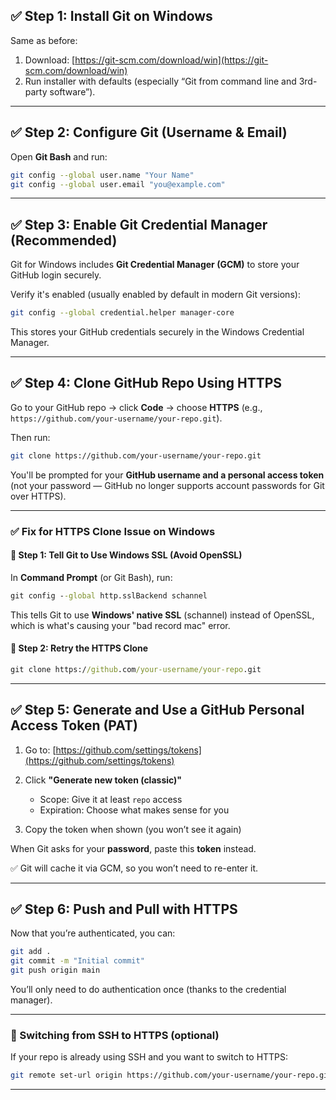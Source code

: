 ## ✅ Step 1: Install Git on Windows

Same as before:

1. Download: [https://git-scm.com/download/win](https://git-scm.com/download/win)
2. Run installer with defaults (especially “Git from command line and 3rd-party software”).

---

## ✅ Step 2: Configure Git (Username & Email)

Open **Git Bash** and run:

```bash
git config --global user.name "Your Name"
git config --global user.email "you@example.com"
```

---

## ✅ Step 3: Enable Git Credential Manager (Recommended)

Git for Windows includes **Git Credential Manager (GCM)** to store your GitHub login securely.

Verify it's enabled (usually enabled by default in modern Git versions):

```bash
git config --global credential.helper manager-core
```

This stores your GitHub credentials securely in the Windows Credential Manager.

---

## ✅ Step 4: Clone GitHub Repo Using HTTPS

Go to your GitHub repo → click **Code** → choose **HTTPS** (e.g., `https://github.com/your-username/your-repo.git`).

Then run:

```bash
git clone https://github.com/your-username/your-repo.git
```

You'll be prompted for your **GitHub username and a personal access token** (not your password — GitHub no longer supports account passwords for Git over HTTPS).

---


### ✅ **Fix for HTTPS Clone Issue on Windows**

#### 🔧 Step 1: Tell Git to Use Windows SSL (Avoid OpenSSL)

In **Command Prompt** (or Git Bash), run:

```cmd
git config --global http.sslBackend schannel
```

This tells Git to use **Windows' native SSL** (schannel) instead of OpenSSL, which is what's causing your "bad record mac" error.

#### 🔁 Step 2: Retry the HTTPS Clone

```cmd
git clone https://github.com/your-username/your-repo.git
```


---

## ✅ Step 5: Generate and Use a GitHub Personal Access Token (PAT)

1. Go to: [https://github.com/settings/tokens](https://github.com/settings/tokens)
2. Click **"Generate new token (classic)"**

   - Scope: Give it at least `repo` access
   - Expiration: Choose what makes sense for you

3. Copy the token when shown (you won’t see it again)

When Git asks for your **password**, paste this **token** instead.

✅ Git will cache it via GCM, so you won’t need to re-enter it.

---

## ✅ Step 6: Push and Pull with HTTPS

Now that you’re authenticated, you can:

```bash
git add .
git commit -m "Initial commit"
git push origin main
```

You’ll only need to do authentication once (thanks to the credential manager).

---

### 🔄 Switching from SSH to HTTPS (optional)

If your repo is already using SSH and you want to switch to HTTPS:

```bash
git remote set-url origin https://github.com/your-username/your-repo.git
```

---
